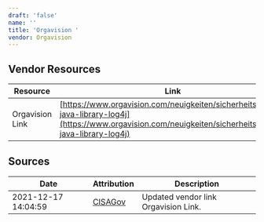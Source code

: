 ```yaml
---
draft: 'false'
name: ''
title: 'Orgavision '
vendor: Orgavision
---
```


## Vendor Resources
| Resource | Link |
| --- | --- |
| Orgavision Link | [https://www.orgavision.com/neuigkeiten/sicherheitsluecke-java-library-log4j](https://www.orgavision.com/neuigkeiten/sicherheitsluecke-java-library-log4j) |



## Sources
| Date | Attribution | Description |
| --- | --- | --- |
| 2021-12-17 14:04:59 | [CISAGov](https://raw.githubusercontent.com/cisagov/log4j-affected-db/develop/README.md) | Updated vendor link Orgavision Link.  |
